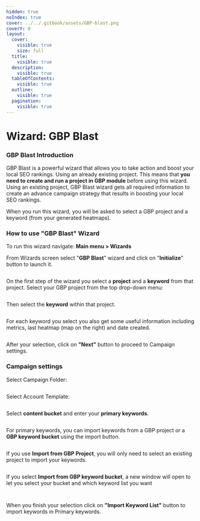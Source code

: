 ```yaml
---
hidden: true
noIndex: true
cover: ../../.gitbook/assets/GBP-blast.png
coverY: 0
layout:
  cover:
    visible: true
    size: full
  title:
    visible: true
  description:
    visible: true
  tableOfContents:
    visible: true
  outline:
    visible: true
  pagination:
    visible: true
---
```


# Wizard: GBP Blast

### GBP Blast Introduction

GBP Blast is a powerful wizard that allows you to take action and boost your local SEO rankings. Using an already existing project. This means that **you need to create and run a project in GBP module** before using this wizard. Using an existing project, GBP Blast wizard gets all required information to create an advance campaign strategy that results in boosting your local SEO rankings.

When you run this wizard, you will be asked to select a GBP project and a keyword (from your generated heatmaps).

### How to use "GBP Blast" Wizard

To run this wizard navigate: **Main menu > Wizards**

From Wizards screen select "**GBP Blast**" wizard and click on "**Initialize**" button to launch it.

<figure><img src="../../.gitbook/assets/gbp-blast 1.png" alt=""><figcaption></figcaption></figure>

On the first step of the wizard you select a **project** and a **keyword** from that project. Select your GBP project from the top drop-down menu:

<figure><img src="../../.gitbook/assets/gbp-blast 2.png" alt=""><figcaption></figcaption></figure>

Then select the **keyword** within that project.&#x20;

<figure><img src="../../.gitbook/assets/gbp-blast 3.png" alt=""><figcaption></figcaption></figure>

For each keyword you select you also get some useful information including metrics, last heatmap (map on the right) and date created.

<figure><img src="../../.gitbook/assets/gbp-blast 4.png" alt=""><figcaption></figcaption></figure>

After your selection, click on **"Next"** button to proceed to Campaign settings.



### Campaign settings

Select Campaign Folder:

<figure><img src="../../.gitbook/assets/gbp-blast 5.png" alt=""><figcaption></figcaption></figure>

Select Account Template:

<figure><img src="../../.gitbook/assets/gbp-blast 6.png" alt=""><figcaption></figcaption></figure>

Select **content bucket** and enter your **primary keywords**.

<figure><img src="../../.gitbook/assets/gbp-blast 7.png" alt=""><figcaption></figcaption></figure>

For primary keywords, you can import keywords from a GBP project or a **GBP keyword bucket** using the import button.

<figure><img src="../../.gitbook/assets/gbp-blast 8.png" alt=""><figcaption></figcaption></figure>

If you use **Import from GBP Project**, you will only need to select an existing project to import your keywords.

<figure><img src="../../.gitbook/assets/gbp-blast 9.png" alt=""><figcaption></figcaption></figure>

If you select **Import from GBP keyword bucket**, a new window will open to let you select your bucket and which keyword list you want

<figure><img src="../../.gitbook/assets/gbp-blast 10.png" alt=""><figcaption></figcaption></figure>

<figure><img src="../../.gitbook/assets/gbp-blast 11.png" alt=""><figcaption></figcaption></figure>

When you finish your selection click on **"Import Keyword List"** button to import keywords in Primary keywords.
